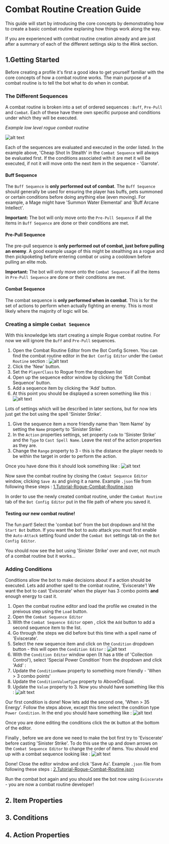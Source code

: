 # Combat Routine Creation Guide
This guide will start by introducing the core concepts by demonstrating how to create a basic combat routine explaning how things work along the way.

If you are experienced with combat routine creation already and are just after a summary of each of the different settings skip to the #link section.

## 1.Getting Started
Before creating a profile it's first a good idea to get yourself familiar with the core concepts of how a combat routine works. The main purpose of a combat routine is to tell the bot what to do when in combat. 


### The Different Sequences
A combat routine is broken into a set of ordered sequences : ``Buff``, ``Pre-Pull`` and ``Combat``. Each of these have there own specific purpose and conditions under which they will be executed.

*Example low level rogue combat routine*

![alt text](https://i.imgur.com/WlAoCmq.png "Combat Sequences")

Each of the sequences are evaluated and executed in the order listed. In the example above, 'Cheap Shot In Stealth' in the ``Combat Sequence`` will always be evaluated first. If the conditions associated with it are met it will be executed, if not it will move onto the next item in the sequence - 'Garrote'.

#### Buff Sequence
The ``Buff Sequence`` is **only performed out of combat**. The ``Buff Sequence`` should generally be used for ensuring the player has buffs, pets summoned or certain conditions before doing anything else (even moving). For example, a Mage might have 'Summon Water Elemental' and 'Buff Arcane Intellect'.

**Important:** The bot will only move onto the ``Pre-Pull Sequence`` if all the items in ``Buff Sequence`` are done or their conditions are met.

#### Pre-Pull Sequence
The pre-pull sequence is **only performed out of combat, just before pulling an enemy**. A good example usage of this might be stealthing as a rogue and then pickpoketing before entering combat or using a cooldown before pulling an elite mob.

**Important:** The bot will only move onto the ``Combat Sequence`` if all the items in ``Pre-Pull Sequence`` are done or their conditions are met.

#### Combat Sequence
The combat sequence is **only performed when in combat**. This is for the set of actions to perform when actually fighting an enemy. This is most likely where the majority of logic will be.

### Creating a simple ``Combat Sequence``
With this knowledge lets start creating a simple Rogue combat routine. For now we will ignore the ``Buff`` and ``Pre-Pull`` sequences.

1. Open the Combat Routine Editor from the Bot Config Screen.
You can find the combat routine editor in the ``Bot Config Editor`` under the ``Combat Routine`` section :
![alt text](https://i.imgur.com/PNfrnFl.png "Combat Routine Editor")
2. Click the 'New' button.
3. Set the ``PlayerClass`` to Rogue from the dropdown list
4. Open up the sequence editor window by clicking the 'Edit Combat Sequence' button.
5. Add a sequence item by clicking the 'Add' button.
6. At this point you should be displayed a screen something like this : 
![alt text](https://i.imgur.com/6fmD79N.png "Combat Sequence Editor") 

Lots of settings which will be described in later sections, but for now lets just get the bot using the spell 'Sinister Strike'.
1. Give the sequence item a more friendly name than 'Item Name' by setting the ``Name`` property to 'Sinister Strike'.
2. In the ``Action`` properties settings, set property ``Code`` to 'Sinister Strike' and the ``Type`` to ``Cast Spell Name``. Leave the rest of the action properties as they are.
3. Change the ``Range`` property to 3 - this is the distance the player needs to be within the target in order to perform the action.

Once you have done this it should look something like : 
![alt text](https://i.imgur.com/U6Ukhxg.png "Sinister Strike") 

Now save the combat routine by closing the ``Combat Sequence Editor`` window, clicking ``Save As`` and giving it a name.
Example ``.json`` file from following these steps : [1.Tutorial-Rogue-Combat-Routine.json](1.Tutorial-Rogue-Combat-Routine.json)

In order to use the newly created combat routine, under the ``Combat Routine`` tab of the ``Bot Config Editor`` put in the file path of where you saved it.

#### Testing our new combat routine!
The fun part! Select the 'combat bot' from the bot dropdown and hit the ``Start Bot`` button. If you want the bot to auto attack you must first enable the ``Auto-Attack`` setting found under the ``Combat Bot`` settings tab on the ``Bot Config Editor``.

You should now see the bot using 'Sinister Strike' over and over, not much of a combat routine but it works...

### Adding Conditions
Conditions allow the bot to make decisions about if a action should be executed. 
Lets add another spell to the combat routine, 'Eviscerate'! We want the bot to cast 'Eviscerate' when the player has 3 combo points **and** enough energy to cast it.

1. Open the combat routine editor and load the profile we created in the preivous step using the ``Load`` button.
2. Open the ``Combat Sequence Editor``
3. With the ``Combat Sequence Editor`` open , click the ``Add`` button to add a second sequence item to the list.
4. Go through the steps we did before but this time with a spell name of 'Eviscerate'.
5. Select the new sequence item and click on the ``Condition`` dropdown button - this will open the ``Condition Editor`` :
![alt text](https://i.imgur.com/fTDGpf1.png "Condition Editor") 
6. With the ``Condition Editor`` window open (It has a title of 'Collection Control'), select 'Special Power Condition' from the dropdown and click 'Add' :
7. Update the ``ConditionName`` property to something more friendly - 'When > 3 combo points'
8. Update the ``ConditionValueType`` property to AboveOrEqual.
9. Update the ``Value`` property to 3. Now you should have something like this :
![alt text](https://i.imgur.com/Eu5zj6q.png "Special Power Condition")

Our first condition is done! Now lets add the second one, 'When > 35 Energy'.
Follow the steps above, except this time select the condition type ``Power Condition``.
In the end you should have something like : 
![alt text](https://i.imgur.com/WduAdNG.png "Power Condition")

Once you are done editing the conditions click the ``OK`` button at the bottom of the editor.

Finally , before we are done we need to make the bot first try to 'Eviscerate' before casting 'Sinister Strike'. To do this use the up and down arrows on the ``Combat Sequence Editor`` to change the order of items. You should end up with a combat sequence looking like : 
![alt text](https://i.imgur.com/7G04YHR.png "Power Condition")

Done! Close the editor window and click 'Save As'.
Example ``.json`` file from following these steps : [2.Tutorial-Rogue-Combat-Routine.json](2.Tutorial-Rogue-Combat-Routine.json)

Run the combat bot again and you should see the bot now using ``Eviscerate`` - you are now a combat routine developer!

## 2. Item Properties

## 3. Conditions

## 4. Action Properties



















